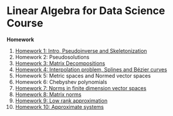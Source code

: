 # Linear Algebra for Data Science Course

**Homework**
1. [Homework 1: Intro, Pseudoinverse and Skeletonization](https://raw.githubusercontent.com/kamranuz/linal-course-hse/master/homework/dz_pseudoinverse_eng.jpg) 
2. Homework 2: Pseudosolutions
3. [Homework 3: Matrix Decompositions](https://raw.githubusercontent.com/kamranuz/linal-course-hse/master/homework/dz_decompostions_eng.jpg)
4. [Homework 4: Interpolation problem, Splines and Bézier curves](https://raw.githubusercontent.com/kamranuz/linal-course-hse/master/homework/dz_approximate_eng.jpg)
5.  Homework 5: Metric spaces and Normed vector spaces
6.  Homework 6: Chebyshev polynomials
7. [Homework 7: Norms in finite dimension vector spaces](https://raw.githubusercontent.com/kamranuz/linal-course-hse/master/homework/dz_metrics_n_norms_eng.pdf) 
8. [Homework 8: Matrix norms](https://raw.githubusercontent.com/kamranuz/linal-course-hse/master/homework/dz_matrix_norms_eng.pdf)
9. [Homework 9: Low rank approximation](https://raw.githubusercontent.com/kamranuz/linal-course-hse/master/homework/dz_small_rank_approx_eng.pdf)
10. [Homework 10: Approximate systems](https://raw.githubusercontent.com/kamranuz/linal-course-hse/master/homework/dz_condition_number_eng.pdf) 


